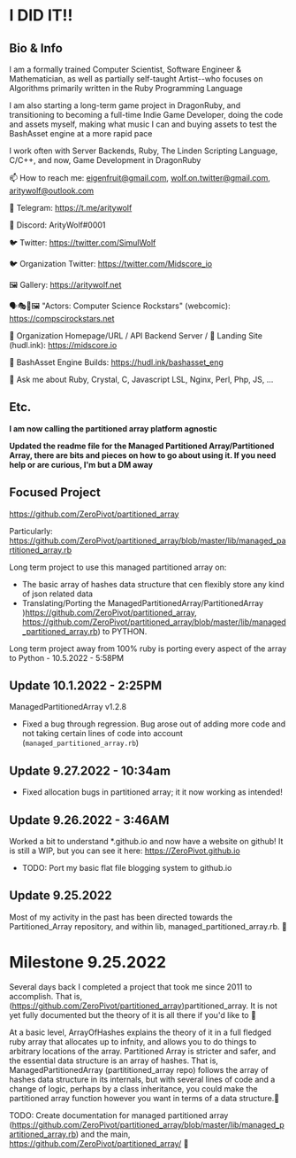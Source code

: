 # I DID IT!!

## Bio & Info


I am a formally trained Computer Scientist, Software Engineer & Mathematician, as well as partially self-taught Artist--who focuses on Algorithms primarily written in the Ruby Programming Language

I am also starting a long-term game project in DragonRuby, and transitioning to becoming a full-time Indie Game Developer, doing the code and assets myself, making what music I can and buying assets to test the BashAsset engine at a more rapid pace

I work often with Server Backends, Ruby, The Linden Scripting Language, C/C++, and now, Game Development in DragonRuby

📫 How to reach me: eigenfruit@gmail.com, wolf.on.twitter@gmail.com, aritywolf@outlook.com


📲 Telegram: https://t.me/aritywolf


📲 Discord: ArityWolf#0001


🐦 Twitter: https://twitter.com/SimulWolf


🐦 Organization Twitter: https://twitter.com/Midscore_io



🖼️ Gallery: https://aritywolf.net


🗣️🎭🎨🖼️ "Actors: Computer Science Rockstars" (webcomic): https://compscirockstars.net



🔢 Organization Homepage/URL / API Backend Server / 🏫 Landing Site (hudl.ink): https://midscore.io


🚂 BashAsset Engine Builds: https://hudl.ink/bashasset_eng


💬 Ask me about Ruby, Crystal, C, Javascript LSL, Nginx, Perl, Php, JS, ...


## Etc.

**I am now calling the partitioned array platform agnostic**

**Updated the readme file for the Managed Partitioned Array/Partitioned Array, there are bits and pieces on how to go about using it. If you need help or are curious, I'm but a DM away**


## Focused Project
https://github.com/ZeroPivot/partitioned_array

Particularly: https://github.com/ZeroPivot/partitioned_array/blob/master/lib/managed_partitioned_array.rb

Long term project to use this managed partitioned array on:

* The basic array of hashes data structure that cen flexibly store any kind of json related data
* Translating/Porting the ManagedPartitionedArray/PartitionedArray )https://github.com/ZeroPivot/partitioned_array, https://github.com/ZeroPivot/partitioned_array/blob/master/lib/managed_partitioned_array.rb) to PYTHON. 

Long term project away from 100% ruby is porting every aspect of the array to Python - 10.5.2022 - 5:58PM


## Update 10.1.2022 - 2:25PM
ManagedPartitionedArray v1.2.8
* Fixed a bug through regression. Bug arose out of adding more code and not taking certain lines of code into account (`managed_partitioned_array.rb`)

## Update 9.27.2022 - 10:34am
* Fixed allocation bugs in partitioned array; it it now working as intended!

## Update 9.26.2022 - 3:46AM
Worked a bit to understand *.github.io and now have a website on github! It is still a WIP, but you can see it here: https://ZeroPivot.github.io
* TODO: Port my basic flat file blogging system to github.io

## Update 9.25.2022
Most of my activity in the past has been directed towards the Partitioned_Array repository, and within lib, managed_partitioned_array.rb. 🌠

# Milestone 9.25.2022
Several days back I completed a project that took me since 2011 to accomplish. That is, (https://github.com/ZeroPivot/partitioned_array)partitioned_array. It is not yet fully documented but the theory of it is all there if you'd like to 🌠

At a basic level, ArrayOfHashes explains the theory of it in a full fledged ruby array that allocates up to infnity, and allows you to do things to arbitrary locations of the array. Partitioned Array is stricter and safer, and the essential data structure is an array of hashes. That is, ManagedPartitionedArray (partititioned_array repo) follows the array of hashes data structure in its internals, but with several lines of code and a change of logic, perhaps by a class inheritance, you could make  the partitioned array function however you want in terms of a data structure.🌠

TODO: Create documentation for managed partitioned array (https://github.com/ZeroPivot/partitioned_array/blob/master/lib/managed_partitioned_array.rb) and the main, https://github.com/ZeroPivot/partitioned_array/ 🌠

